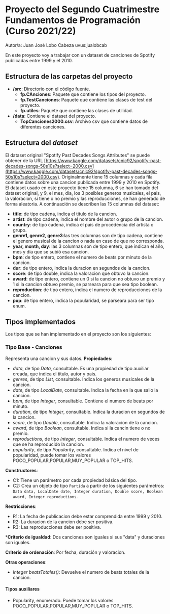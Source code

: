 # Proyecto del Segundo Cuatrimestre Fundamentos de Programación (Curso 2021/22)
Autor/a: Juan José Lobo Cabeza   uvus:jualobcab

En este proyecto voy a trabajar con un dataset de canciones de Spotify publicadas entre 1999 y el 2010.

## Estructura de las carpetas del proyecto

* **/src**: Directorio con el código fuente.
  * **fp.CAnciones**: Paquete que contiene los tipos del proyecto.
  * **fp.TestCanciones**: Paquete que contiene las clases de test del proyecto.
  * **fp.utiles**:  Paquete que contiene las clases de utilidad. 
* **/data**: Contiene el dataset del proyecto.
    * **TopCanciones2000.csv**: Archivo csv que contiene datos de diferentes canciones.
    
## Estructura del *dataset*

El dataset original "Spotify Past Decades Songs Attributes" se puede obtener de la URL [https://www.kaggle.com/datasets/cnic92/spotify-past-decades-songs-50s10s?select=2000.csv](https://www.kaggle.com/datasets/cnic92/spotify-past-decades-songs-50s10s?select=2000.csv). Originalmente tiene 15 columnas y cada fila contiene datos sobre una cancion publicada entre 1999 y 2010 en Spotify. El dataset usado en este proyecto tiene 15 columna, 6 se han tomado del dataset original, y 9, el mes, dia, los 3 posibles generos musicales, el pais, la valoracion, si tiene o no premio y las reproducciones, se han generado de forma aleatoria. A continuación se describen las 15 columnas del dataset:

* **title**: de tipo cadena,  indica el titulo de la cancion.
* **artist**: de tipo cadena, indica el nombre del autor o grupo de la cancion.
* **country**: de tipo cadena, indica el pais de procedencia del artista o grupo.
* **genre1, genre2, genre3**:las tres columnas son de tipo cadena, contiene el genero musical de la cancion o nada en caso de que no corresponda.
* **year, month, day**: las 3 columnas son de tipo entero, que indican el año, mes y dia que se subió esa cancion.
* **bpm**: de tipo entero, contiene el numero de beats por minuto de la cancion.
* **dur**: de tipo entero, indica la duracion en segundos de la cancion. 
* **score**: de tipo double, indica la valoracion que obtuvo la cancion.
* **award**: de tipo entero, contiene un 0 si la cancion no obtuvo un premio y 1 si la cancion obtuvo premio, se parseara para que sea tipo boolean.
* **reproduction**: de tipo entero, indica el numero de reproducciones de la cancion.
* **pop**: de tipo entero, indica la popularidad, se parseara para ser tipo enum.

## Tipos implementados

Los tipos que se han implementado en el proyecto son los siguientes:

### Tipo Base - Canciones
Representa una cancion y sus datos.
**Propiedades**:

- _data_, de tipo _Data_, consultable. Es una propiedad de tipo auxiliar creada, que indica el titulo, autor y pais. 
- _genres_, de tipo _List<String>_, consultable. Indica los generos musicales de la cancion.
- _date_, de tipo _LocalDate_, consultable. Indica la fecha en la que salio la cancion.
- _bpm_, de tipo _Integer_, consultable. Contiene el numero de beats por minuto.
- _duration_, de tipo _Integer_, consultable. Indica la duracion en segundos de la cancion.
- _score_, de tipo _Double_, consultable. Indica la valoracion de la cancion.
- _award_, de tipo _Boolean_, consultable. Indica si la cancin tiene o no premio.
- _reproductions_, de tipo _Integer_, consultable. Indica el numero de veces que se ha reproducido la cancion.
- _popularity_, de tipo _Popularity_, consultable. Indica el nivel de popularidad, puede tomar los valores POCO_POPULAR,POPULAR,MUY_POPULAR o TOP_HITS.



**Constructores**: 

- C1: Tiene un parámetro por cada propiedad básica del tipo.
- C2: Crea un objeto de tipo ```Partida``` a partir de los siguientes parámetros: ```Data data, LocalDate date, Integer duration, Double score, Boolean award, Integer reproductions```.

**Restricciones**:
 
- R1: La fecha de publicacion debe estar comprendida entre 1999 y 2010.
- R2: La duracion de la cancion debe ser positiva.
- R3: Las reproducciones debe ser positiva.

***Criterio de igualdad**: Dos canciones son iguales si sus "data" y duraciones son iguales.

**Criterio de ordenación**: Por fecha, duración y valoracion.

**Otras operaciones**:

- _Integer beatsTotales()_: Devuelve el numero de beats totales de la cancion.

#### Tipos auxiliares

- Popularity, enumerado. Puede tomar los valores POCO_POPULAR,POPULAR,MUY_POPULAR o TOP_HITS.



